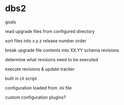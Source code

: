dbs2
====

goals

read upgrade files from configured directory

sort files into x.y.z release number order

break upgrade file contents into XX.YY schema revisions

determine what revisions need to be executed

execute revisions & update tracker

built in cli script

configuration loaded from .ini file

custom configuration plugins?
